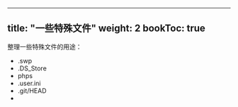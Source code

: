 
---
title: "一些特殊文件" 
weight: 2
bookToc: true
---

整理一些特殊文件的用途：
- .swp
- .DS_Store
- phps
- .user.ini
- .git/HEAD
- 